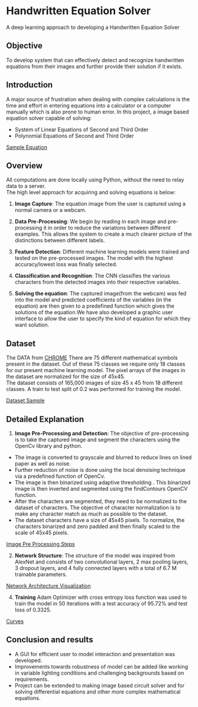 # Handwritten Equation Solver
A deep learning approach to developing a Handwritten Equation Solver  

## Objective
To develop system that can effectively detect and recognize handwritten equations from their images and further provide their solution if it exists.  

## Introduction

A major source of frustration when dealing with complex calculations is the time and effort in entering equations into a calculator or a computer manually which is also prone to human error. In this project, a image based equation solver capable of solving:  
* System of Linear Equations of Second and Third Order
* Polynomial Equations of Second and Third Order

[Sample Equation](https://github.com/chitransh1998/handwritten-equation-solver/blob/main/Equation%20Image.jpeg?raw=true)

## Overview
All computations are done locally using Python, without the need to relay data to a server.  
The high level approach for acquiring and solving equations is below:

1. **Image Capture**: The equation image from the user is captured using a normal camera or a webcam.

2. **Data Pre-Processing**: We begin by reading in each image and pre-processing it in order to reduce the variations between different examples. This allows the system to create a much clearer picture of the distinctions between different labels.  

3. **Feature Detection**: Different machine learning models were trained and tested on the pre-processed images. The model with the highest accuracy/lowest loss was finally selected.

4. **Classification and Recognition**: The CNN classifies the various characters from the detected images into their respective variables. 

4. **Solving the equation**: The captured image(from the webcam) was fed into the model and predicted coefficients of the variables (in the equation) are then given to a predefined function which gives the solutions of the equation.We have also developed a graphic user interface to allow the user to specify the kind of equation for which they want solution.   

## Dataset

The DATA from [CHROME](https://www.isical.ac.in/~crohme/CROHME_data.html)
There are 75 different mathematical symbols present in the dataset. Out of these 75 classes we require only 18 classes for our present machine learning model. The pixel arrays of the images in the dataset are normalized for the size of 45x45.     
The dataset consists of 165,000  images of size 45 x 45 from 18 different classes. A train to test split of 0.2 was performed for training the model.

[Dataset Sample](https://github.com/chitransh1998/handwritten-equation-solver/blob/main/dataset_sample.png?raw=true)

## Detailed Explanation

1. **Image Pre-Processing and Detection**: The objective of pre-processing is to take the captured image and segment the characters using the OpenCv library and python.

* The image is converted to grayscale and blurred to reduce lines on lined paper as well as noise.
* Further reduction of noise is done using the local denoising technique via a predefined function of OpenCv.
* The image is then binarized using adaptive thresholding . This binarized image is then inverted and segmented using the findContours OpenCV function.
* After the characters are segmented, they need to be normalized to the dataset of characters. The objective of character normalization is to make any character match as much as possible to the dataset.
* The dataset characters have a size of 45x45 pixels. To normalize, the characters binarized and zero padded and then finally scaled to the scale of 45x45 pixels.

[Image Pre Processing Steps](https://github.com/chitransh1998/handwritten-equation-solver/blob/main/Pre-Processing-Pipeline.png?raw=true)

2. **Network Structure**: The structure of the model was inspired from AlexNet and consists of two convolutional layers, 2 max pooling layers, 3 dropout layers, and 4 fully connected layers with a total of 6.7 M trainable parameters.

[Network Architecture Visualization](https://github.com/chitransh1998/handwritten-equation-solver/blob/main/Network_Architecture.png?raw=true)

4. **Training** Adam Optimizer with cross entropy loss function was used to train the model in 50 iterations with a test accuracy of 95.72% and test loss of 0.3325.

[Curves](https://github.com/chitransh1998/handwritten-equation-solver/blob/main/Accuracy_Curves.png?raw=true)

## Conclusion and results

* A GUI for efficient user to model interaction and presentation was developed.
* Improvements towards robustness of model can be added like working in variable lighting conditions and challenging backgrounds based on requirements.
* Project can be extended to making image based circuit solver and for solving differential equations and other more complex mathematical equations.
  

